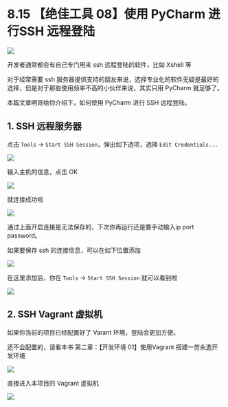 # 8.15 【绝佳工具 08】使用 PyCharm 进行SSH 远程登陆

![](http://image.iswbm.com/20200804124133.png)

开发者通常都会有自己专门用来 ssh 远程登陆的软件，比如 Xshell 等

对于经常需要 ssh 服务器提供支持的朋友来说，选择专业化的软件无疑是最好的选择，但是对于那些使用频率不高的小伙伴来说，其实只用 PyCharm 就足够了。

本篇文章明哥给你介绍下，如何使用 PyCharm 进行 SSH 远程登陆。

## 1. SSH 远程服务器

点击 `Tools` -> `Start SSH Session`，弹出如下选项，选择 `Edit Credentials...`

![](http://image.iswbm.com/20210327105612.png)

输入主机的信息，点击 OK

![](http://image.iswbm.com/20210327105844.png)

就连接成功啦

![](http://image.iswbm.com/20210327105931.png)

通过上面开启连接是无法保存的，下次你再运行还是要手动输入ip port password。

如果要保存 ssh 的连接信息，可以在如下位置添加

![](http://image.iswbm.com/image-20210327111036942.png)

在这里添加后，你在 `Tools` -> `Start SSH Session` 就可以看到啦

![](http://image.iswbm.com/20210327111151.png)

## 2. SSH Vagrant 虚拟机

如果你当前的项目已经配置好了 Varant 环境，登陆会更加方便。

还不会配置的，请看本书 第二章：【开发环境 01】使用Vagrant 搭建一劳永逸开发环境

![](http://image.iswbm.com/20210327111349.png)

直接进入本项目的 Vagrant 虚拟机

![](http://image.iswbm.com/20210327111417.png)

